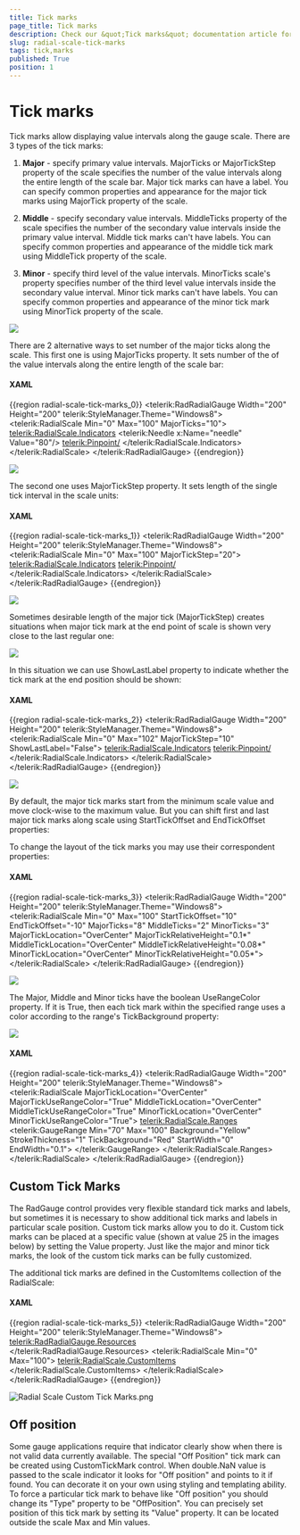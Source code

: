 ```yaml
---
title: Tick marks
page_title: Tick marks
description: Check our &quot;Tick marks&quot; documentation article for the RadGauge WPF control.
slug: radial-scale-tick-marks
tags: tick,marks
published: True
position: 1
---
```


# Tick marks

Tick marks allow displaying value intervals along the gauge scale. There are 3 types of the tick marks:

1. __Major__ - specify primary value intervals. MajorTicks or MajorTickStep property of the scale specifies the number of the value intervals along the entire length of the scale bar. Major tick marks can have a label. You can specify common properties and appearance for the major tick marks using MajorTick property of the scale.

2. __Middle__ - specify secondary value intervals. MiddleTicks property of the scale specifies the number of the secondary value intervals inside the primary value interval. Middle tick marks can't have labels. You can specify common properties and appearance of the middle tick mark using MiddleTick property of the scale.

3. __Minor__ - specify third level of the value intervals. MinorTicks scale's property specifies number of the third level value intervals inside the secondary value interval. Minor tick marks can't have labels. You can specify common properties and appearance of the minor tick mark using MinorTick property of the scale.

![](images/RadialScaleTickMarks_Desc.png)

There are 2 alternative ways to set number of the major ticks along the scale. This first one is using MajorTicks property. It sets number of the of the value intervals along the entire length of the scale bar:

#### __XAML__
{{region radial-scale-tick-marks_0}}
	<telerik:RadRadialGauge Width="200" Height="200" telerik:StyleManager.Theme="Windows8">
	    <telerik:RadialScale Min="0" Max="100" MajorTicks="10">
	        <telerik:RadialScale.Indicators>
	            <telerik:Needle x:Name="needle" Value="80"/>
	            <telerik:Pinpoint/>
	        </telerik:RadialScale.Indicators>
	    </telerik:RadialScale>
	</telerik:RadRadialGauge>
{{endregion}}

![](images/RadialScale10MajorTicks.png)

The second one uses MajorTickStep property. It sets length of the single tick interval in the scale units:

#### __XAML__
{{region radial-scale-tick-marks_1}}
	<telerik:RadRadialGauge Width="200" Height="200" telerik:StyleManager.Theme="Windows8">
	    <telerik:RadialScale Min="0" Max="100" MajorTickStep="20">
	        <telerik:RadialScale.Indicators>
	            <telerik:Pinpoint/>
	        </telerik:RadialScale.Indicators>
	    </telerik:RadialScale>
	</telerik:RadRadialGauge>
{{endregion}}

![](images/RadialScale20MajorTickStep.png)

Sometimes desirable length of the major tick (MajorTickStep) creates situations when major tick mark at the end point of scale is shown very close to the last regular one:

![](images/RadialScaleCloseTickMarks.png)

In this situation we can use ShowLastLabel property to indicate whether the tick mark at the end position should be shown:

#### __XAML__
{{region radial-scale-tick-marks_2}}
	<telerik:RadRadialGauge Width="200" Height="200" telerik:StyleManager.Theme="Windows8">
	    <telerik:RadialScale Min="0" Max="102"
	                         MajorTickStep="10" ShowLastLabel="False">
	        <telerik:RadialScale.Indicators>
	            <telerik:Pinpoint/>
	        </telerik:RadialScale.Indicators>
	    </telerik:RadialScale>
	</telerik:RadRadialGauge>
{{endregion}}

![](images/RadialScaleNoEndTickMark.png)

By default, the major tick marks start from the minimum scale value and move clock-wise to the maximum value. But you can shift first and last major tick marks along scale using StartTickOffset and EndTickOffset properties:

To change the layout of the tick marks you may use their correspondent properties:

#### __XAML__
{{region radial-scale-tick-marks_3}}
	<telerik:RadRadialGauge Width="200" Height="200" telerik:StyleManager.Theme="Windows8">
	    <telerik:RadialScale Min="0" Max="100"
	                     StartTickOffset="10" EndTickOffset="-10"
	                     MajorTicks="8" MiddleTicks="2" MinorTicks="3"
	                     MajorTickLocation="OverCenter"
	                     MajorTickRelativeHeight="0.1*"
	                     MiddleTickLocation="OverCenter"
	                     MiddleTickRelativeHeight="0.08*"
	                     MinorTickLocation="OverCenter"
	                     MinorTickRelativeHeight="0.05*">
	    </telerik:RadialScale>
	</telerik:RadRadialGauge>
{{endregion}}

![](images/RadiaScaleTickMarkOffset.png)

The Major, Middle and Minor ticks have the boolean UseRangeColor property. If it is True, then each tick mark within the specified range uses a color according to the range's TickBackground property:

![](images/RadialScaleTickRangeColor.png)

#### __XAML__
{{region radial-scale-tick-marks_4}}
	<telerik:RadRadialGauge Width="200" Height="200" telerik:StyleManager.Theme="Windows8">
	    <telerik:RadialScale
	                MajorTickLocation="OverCenter"
	                MajorTickUseRangeColor="True"
	                MiddleTickLocation="OverCenter"
	                MiddleTickUseRangeColor="True"
	                MinorTickLocation="OverCenter"
	                MinorTickUseRangeColor="True">
	        <telerik:RadialScale.Ranges>
	            <telerik:GaugeRange Min="70" Max="100"
	                                Background="Yellow"
	                                StrokeThickness="1"
	                                TickBackground="Red"
	                                StartWidth="0"
	                                EndWidth="0.1">
	            </telerik:GaugeRange>
	        </telerik:RadialScale.Ranges>
	    </telerik:RadialScale>
	</telerik:RadRadialGauge>
{{endregion}}

## Custom Tick Marks

The RadGauge control provides very flexible standard tick marks and labels, but sometimes it is necessary to show additional tick marks and labels in particular scale position. Custom tick marks allow you to do it. Custom tick marks can be placed at a specific value (shown at value 25 in the images below) by setting the Value property. Just like the major and minor tick marks, the look of the custom tick marks can be fully customized.

The additional tick marks are defined in the CustomItems collection of the RadialScale:

#### __XAML__
{{region radial-scale-tick-marks_5}}
	<telerik:RadRadialGauge Width="200" Height="200" telerik:StyleManager.Theme="Windows8">
		<telerik:RadRadialGauge.Resources> 
			<Style x:Key="CustomTick" TargetType="Ellipse">
				<Setter Property="Fill" Value="White" />
				<Setter Property="Width" Value="6" />
				<Setter Property="Height" Value="6" />
				<Setter Property="Margin" Value="11" />
				<Setter Property="telerik:ScaleObject.Location" Value="Outside" />
				<Setter Property="Canvas.ZIndex" Value="1001" />
			</Style>
			<Style x:Key="CustomTickLine" TargetType="Rectangle">
				<Setter Property="Width" Value="1" />
				<Setter Property="Height" Value="10" />
				<Setter Property="Margin" Value="2" />
				<Setter Property="telerik:ScaleObject.Location" Value="Outside" />
				<Setter Property="telerik:RadialScale.RotationMode" Value="SurroundOut" />
				<Setter Property="Canvas.ZIndex" Value="1001" />
			</Style>                
		</telerik:RadRadialGauge.Resources>
		<telerik:RadialScale Min="0" Max="100">
			<telerik:RadialScale.CustomItems>
				<Ellipse telerik:ScaleObject.Value="0" Style="{StaticResource CustomTick}" Stroke="Red" />
				<Ellipse telerik:ScaleObject.Value="15" Style="{StaticResource CustomTick}" Stroke="Green" />
				<Ellipse telerik:ScaleObject.Value="100" Style="{StaticResource CustomTick}" Stroke="Blue" />
				<Rectangle telerik:ScaleObject.Value="0" Style="{StaticResource CustomTickLine}" Fill="Red"/>
				<Rectangle telerik:ScaleObject.Value="15" Style="{StaticResource CustomTickLine}" Fill="Green"/>
				<Rectangle telerik:ScaleObject.Value="100" Style="{StaticResource CustomTickLine}" Fill="Blue"/>                    
				<TextBlock Text="15" telerik:RadialScale.RotationMode="SurroundOut"
						   telerik:ScaleObject.Value="15" Margin="18" telerik:ScaleObject.Location="Outside"/>
			</telerik:RadialScale.CustomItems>
		</telerik:RadialScale>
	</telerik:RadRadialGauge>
{{endregion}}

![Radial Scale Custom Tick Marks.png](images/RadialScaleCustomTickMarks.png)

## Off position

Some gauge applications require that indicator clearly show when there is not valid data currently available. The special "Off Position" tick mark can be created using CustomTickMark control. When double.NaN value is passed to the scale indicator it looks for "Off position" and points to it if found. You can decorate it on your own using styling and templating ability. To force a particular tick mark to behave like "Off position" you should change its "Type" property to be "OffPosition". You can precisely set position of this tick mark by setting its "Value" property. It can be located outside the scale Max and Min values.

